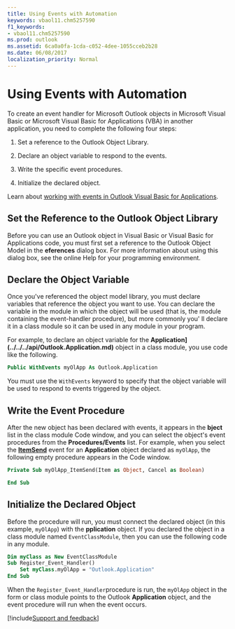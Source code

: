 ```yaml
---
title: Using Events with Automation
keywords: vbaol11.chm5257590
f1_keywords:
- vbaol11.chm5257590
ms.prod: outlook
ms.assetid: 6ca0a0fa-1cda-c052-4dee-1055cceb2b28
ms.date: 06/08/2017
localization_priority: Normal
---
```



# Using Events with Automation

To create an event handler for Microsoft Outlook objects in Microsoft Visual Basic or Microsoft Visual Basic for Applications (VBA) in another application, you need to complete the following four steps:


1. Set a reference to the Outlook Object Library.
    
2. Declare an object variable to respond to the events.
    
3. Write the specific event procedures.
    
4. Initialize the declared object.
    

Learn about  [working with events in Outlook Visual Basic for Applications](../Getting-Started/using-outlook-visual-basic-for-applications-to-respond-to-outlook-events.md).


## Set the Reference to the Outlook Object Library

Before you can use an Outlook object in Visual Basic or Visual Basic for Applications code, you must first set a reference to the Outlook Object Model in the **eferences** dialog box. For more information about using this dialog box, see the online Help for your programming environment.


## Declare the Object Variable

Once you've referenced the object model library, you must declare variables that reference the object you want to use. You can declare the variable in the module in which the object will be used (that is, the module containing the event-handler procedure), but more commonly you' ll declare it in a class module so it can be used in any module in your program.

For example, to declare an object variable for the **Application](../../../api/Outlook.Application.md)** object in a class module, you use code like the following.

```vb
Public WithEvents myOlApp As Outlook.Application
```

You must use the  `WithEvents` keyword to specify that the object variable will be used to respond to events triggered by the object.

## Write the Event Procedure

After the new object has been declared with events, it appears in the **bject** list in the class module Code window, and you can select the object's event procedures from the **Procedures/Events** list. For example, when you select the **[ItemSend](../../../api/Outlook.Application.ItemSend.md)** event for an **Application** object declared as `myOlApp`, the following empty procedure appears in the Code window.

```vb
Private Sub myOlApp_ItemSend(Item as Object, Cancel as Boolean) 

End Sub
```

## Initialize the Declared Object

Before the procedure will run, you must connect the declared object (in this example,  `myOlApp`) with the **pplication** object. If you declared the object in a class module named `EventClassModule`, then you can use the following code in any module.

```vb
Dim myClass as New EventClassModule  
Sub Register_Event_Handler()  
    Set myClass.myOlApp = "Outlook.Application"  
End Sub
```

When the `Register_Event_Handler`procedure is run, the  `myOlApp` object in the form or class module points to the Outlook **Application** object, and the event procedure will run when the event occurs.

[!include[Support and feedback](~/includes/feedback-boilerplate.md)]